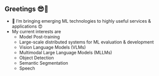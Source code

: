 ## Greetings 😎👋

- 🔭 I’m bringing emerging ML technologies to highly useful services & applications 😍
- My current interests are
    - Model Post-training
    - Large-scale distributed systems for ML evaluation & development
    - Vision Language Models (VLMs)
    - Multimodal Large Language Models (MLLMs)
    - Object Detection
    - Semantic Segmentation
    - Speech
<!--
**on-device-ml/on-device-ml** is a ✨ _special_ ✨ repository because its `README.md` (this file) appears on your GitHub profile.

Here are some ideas to get you started:

- 🔭 I’m currently working on ...
- 🌱 I’m currently learning ...
- 👯 I’m looking to collaborate on ...
- 🤔 I’m looking for help with ...
- 💬 Ask me about ...
- 📫 How to reach me: ...
- 😄 Pronouns: ...
- ⚡ Fun fact: ...
-->
